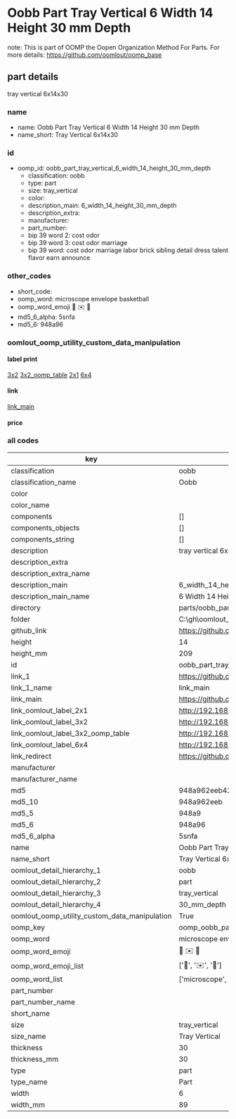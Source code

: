 # Oobb Part Tray Vertical 6 Width 14 Height 30 mm Depth  

note: This is part of OOMP the Oopen Organization Method For Parts. For more details: https://github.com/oomlout/oomp_base

##  part details
  



tray vertical 6x14x30



### name
* name: Oobb Part Tray Vertical 6 Width 14 Height 30 mm Depth
* name_short: Tray Vertical 6x14x30 
### id
* oomp_id: oobb_part_tray_vertical_6_width_14_height_30_mm_depth
  * classification: oobb
  * type: part
  * size: tray_vertical
  * color: 
  * description_main: 6_width_14_height_30_mm_depth
  * description_extra: 
  * manufacturer: 
  * part_number: 
  * bip 39 word 2: cost odor
  * bip 39 word 3: cost odor marriage
  * bip 39 word: cost odor marriage labor brick sibling detail dress talent flavor earn announce

### other_codes
* short_code: 
* oomp_word: microscope envelope basketball
* oomp_word_emoji :microscope: :envelope: :basketball:
* md5_6_alpha: 5snfa
* md5_6: 948a96






### oomlout_oomp_utility_custom_data_manipulation
#### label print
[3x2](http://192.168.1.245:1112/?label=oomp%205snfa)
[3x2_oomp_table](http://192.168.1.108:1112/?label=oomp%205snfa)
[2x1](http://192.168.1.242:1112/?label=oomp%205snfa)
[6x4](http://192.168.1.55:1112/?label=oomp%205snfa)    

#### link

[link_main](https://github.com/oomlout/oomlout_oobb_version_4_generated_parts/tree/main/navigation_oomp/oobb/part/tray_vertical/6_width_14_height_30_mm_depth/part)                              

#### price







### all codes 
| key | value |  
| --- | --- |  
| classification | oobb |  
| classification_name | Oobb |  
| color |  |  
| color_name |  |  
| components | [] |  
| components_objects | [] |  
| components_string | [] |  
| description | tray vertical 6x14x30 |  
| description_extra |  |  
| description_extra_name |  |  
| description_main | 6_width_14_height_30_mm_depth |  
| description_main_name | 6 Width 14 Height 30 mm Depth |  
| directory | parts/oobb_part_tray_vertical_6_width_14_height_30_mm_depth |  
| folder | C:\gh\oomlout_oobb_version_4_generated_parts\parts\oobb_part_tray_vertical_6_width_14_height_30_mm_depth |  
| github_link | https://github.com/oomlout/oomlout_oomp_part_src/tree/main/parts/oobb_part_tray_vertical_6_width_14_height_30_mm_depth |  
| height | 14 |  
| height_mm | 209 |  
| id | oobb_part_tray_vertical_6_width_14_height_30_mm_depth |  
| link_1 | https://github.com/oomlout/oomlout_oobb_version_4_generated_parts/tree/main/navigation_oomp/oobb/part/tray_vertical/6_width_14_height_30_mm_depth/part |  
| link_1_name | link_main |  
| link_main | https://github.com/oomlout/oomlout_oobb_version_4_generated_parts/tree/main/navigation_oomp/oobb/part/tray_vertical/6_width_14_height_30_mm_depth/part |  
| link_oomlout_label_2x1 | http://192.168.1.242:1112/?label=oomp%205snfa |  
| link_oomlout_label_3x2 | http://192.168.1.245:1112/?label=oomp%205snfa |  
| link_oomlout_label_3x2_oomp_table | http://192.168.1.108:1112/?label=oomp%205snfa |  
| link_oomlout_label_6x4 | http://192.168.1.55:1112/?label=oomp%205snfa |  
| link_redirect | https://github.com/oomlout/oomlout_oobb_version_4_generated_parts/tree/main/parts/oobb_tray_vertical_06_14_30 |  
| manufacturer |  |  
| manufacturer_name |  |  
| md5 | 948a962eeb42a78b1e8dd7c510a64985 |  
| md5_10 | 948a962eeb |  
| md5_5 | 948a9 |  
| md5_6 | 948a96 |  
| md5_6_alpha | 5snfa |  
| name | Oobb Part Tray Vertical 6 Width 14 Height 30 mm Depth |  
| name_short | Tray Vertical 6x14x30  |  
| oomlout_detail_hierarchy_1 | oobb |  
| oomlout_detail_hierarchy_2 | part |  
| oomlout_detail_hierarchy_3 | tray_vertical |  
| oomlout_detail_hierarchy_4 | 30_mm_depth |  
| oomlout_oomp_utility_custom_data_manipulation | True |  
| oomp_key | oomp_oobb_part_tray_vertical_6_width_14_height_30_mm_depth |  
| oomp_word | microscope envelope basketball |  
| oomp_word_emoji | :microscope: :envelope: :basketball: |  
| oomp_word_emoji_list | [':microscope:', ':envelope:', ':basketball:'] |  
| oomp_word_list | ['microscope', 'envelope', 'basketball'] |  
| part_number |  |  
| part_number_name |  |  
| short_name |  |  
| size | tray_vertical |  
| size_name | Tray Vertical |  
| thickness | 30 |  
| thickness_mm | 30 |  
| type | part |  
| type_name | Part |  
| width | 6 |  
| width_mm | 89 |  

